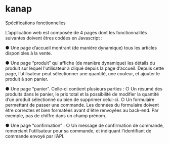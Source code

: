 # kanap
Spécifications fonctionnelles

L’application web est composée de 4 pages dont les fonctionnalités suivantes doivent êtres codées en Javascript :

● Une page d’accueil montrant (de manière dynamique) tous les articles disponibles à la vente.

● Une page “produit” qui affiche (de manière dynamique) les détails du produit sur lequel l'utilisateur a cliqué depuis la page d’accueil. Depuis cette page, l’utilisateur peut sélectionner une quantité, une couleur, et ajouter le produit à son panier.

● Une page “panier”. Celle-ci contient plusieurs parties : ○ Un résumé des produits dans le panier, le prix total et la possibilité de modifier la quantité d’un produit sélectionné ou bien de supprimer celui-ci. ○ Un formulaire permettant de passer une commande. Les données du formulaire doivent être correctes et bien formatées avant d'être renvoyées au back-end. Par exemple, pas de chiffre dans un champ prénom.

● Une page “confirmation” : ○ Un message de confirmation de commande, remerciant l'utilisateur pour sa commande, et indiquant l'identifiant de commande envoyé par l’API.
